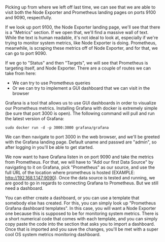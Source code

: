 Picking up from where we left off last time, we can see that we are able to visit both the Node Exporter and Prometheus landing pages on ports 9100 and 9090, respectfully.

If we look up port 9100, the Node Exporter landing page, we'll see that there is a "Metrics" section. If we open that, we'll find a massive wall of text. While the text is human readable, it's not ideal to look at, especially if we're trying to monitor system metrics, like Node Exporter is doing. Prometheus, meanwhile, is scraping these metrics off of Node Exporter, and for that, we can go to port 9090.

If we go to "Status" and then "Targets", we will see that Prometheus is targeting itself, and Node Exporter. There are a couple of routes we can take from here:
- We can try to use Prometheus queries
- Or we can try to implement a GUI dashboard that we can visit in the browser

Grafana is a tool that allows us to use GUI dashboards in order to visualize our Prometheus metrics. Installing Grafana with docker is extremely simple (be sure that port 3000 is open). The following command will pull and run the latest version of Grafana:

	sudo docker run -d -p 3000:3000 grafana/grafana
	
We can then navigate to port 3000 in the web browser, and we'll be greeted with the Grafana landing page. Default uname and passwd are "admin", so after logging in you'll be able to get started.

We now want to have Grafana listen in on port 9090 and take the metrics from Prometheus. For that, we will have to "Add our first Data Source" by navigating to it on Grafana, pick "Prometheus" as our source, and use the full URL of the location where prometheus is hosted (EXAMPLE: http://192.168.1.147:9090). Once the data source is tested and running, we are good to go in regards to connecting Grafana to Prometheus. But we still need a dashboard.

You can either create a dashboard, or you can use a template that somebody else has created. For this, you can simply look up "Prometheus Grafana dashboard templates". In this case, you will want a Node Exporter one because this is supposed to be for monitoring system metrics. There is a short numerical code that comes with each template, and you can simply copy paste the code into the section that asks you to import a dashboard. Once that is imported and you save the changes, you'll be met with a super cool OS system metrics monitoring dashboard. 
